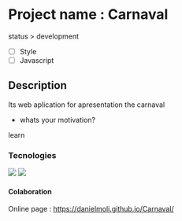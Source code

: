 # Project name : Carnaval
status > development
- [ ] Style
- [ ] Javascript

## Description

Its web aplication for apresentation the carnaval

- whats your motivation?

learn

### Tecnologies
 <img src="https://img.shields.io/badge/HTML5-E34F26?style=for-the-badge&logo=html5&logoColor=white" />
 
 <img src="https://img.shields.io/badge/CSS3-1572B6?style=for-the-badge&logo=css3&logoColor=white" />
 
 #### Colaboration
 
 
 Online page : https://danielmoli.github.io/Carnaval/
 
